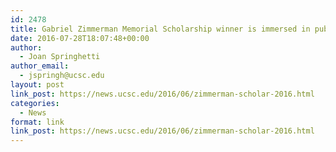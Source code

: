 ```yaml
---
id: 2478
title: Gabriel Zimmerman Memorial Scholarship winner is immersed in public service
date: 2016-07-28T18:07:48+00:00
author:
  - Joan Springhetti
author_email:
  - jspringh@ucsc.edu
layout: post
link_post: https://news.ucsc.edu/2016/06/zimmerman-scholar-2016.html
categories:
  - News
format: link
link_post: https://news.ucsc.edu/2016/06/zimmerman-scholar-2016.html
---
```

